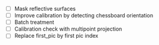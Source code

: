 - [ ] Mask reflective surfaces
- [ ] Improve calibration by detecting chessboard orientation
- [ ] Batch treatment
- [ ] Calibration check with multipoint projection
- [ ] Replace first_pic by first pic index